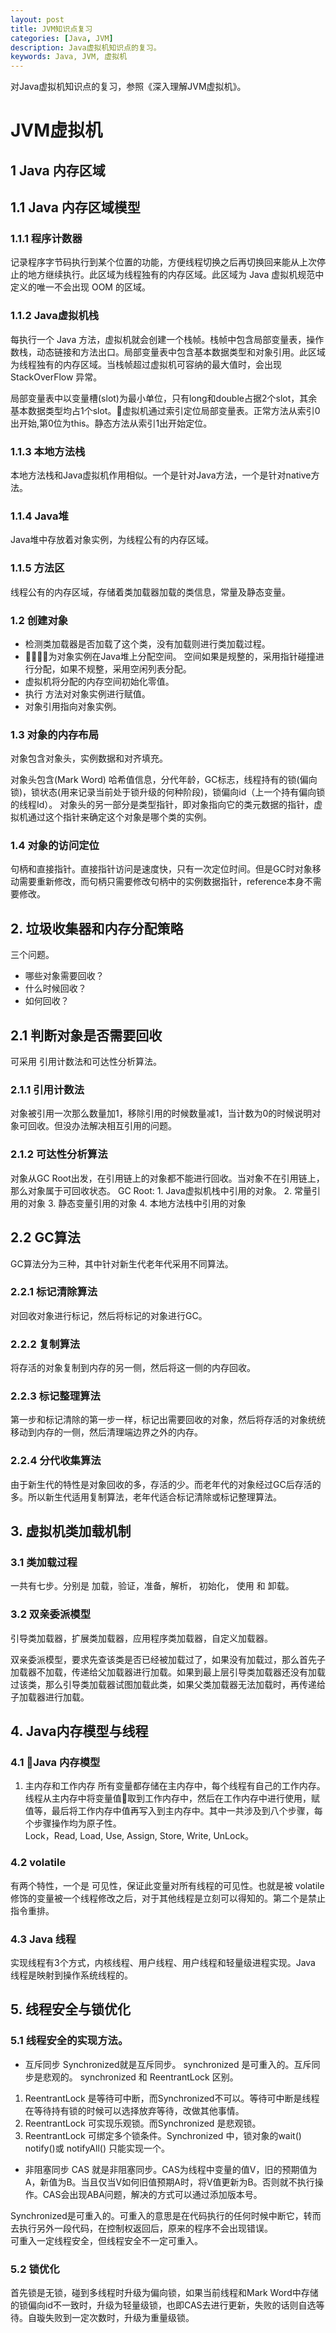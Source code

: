 ```yaml
---
layout: post
title: JVM知识点复习
categories: [Java, JVM]
description: Java虚拟机知识点的复习。
keywords: Java, JVM, 虚拟机
---
```


对Java虚拟机知识点的复习，参照《深入理解JVM虚拟机》。

# JVM虚拟机


## 1 Java 内存区域
## 1.1 Java 内存区域模型

### 1.1.1 程序计数器
记录程序字节码执行到某个位置的功能，方便线程切换之后再切换回来能从上次停止的地方继续执行。此区域为线程独有的内存区域。此区域为 Java 虚拟机规范中定义的唯一不会出现 OOM 的区域。

### 1.1.2 Java虚拟机栈
每执行一个 Java 方法，虚拟机就会创建一个栈帧。栈帧中包含局部变量表，操作数栈，动态链接和方法出口。局部变量表中包含基本数据类型和对象引用。此区域为线程独有的内存区域。当栈帧超过虚拟机可容纳的最大值时，会出现 StackOverFlow 异常。

局部变量表中以变量槽(slot)为最小单位，只有long和double占据2个slot，其余基本数据类型均占1个slot。虚拟机通过索引定位局部变量表。正常方法从索引0出开始,第0位为this。静态方法从索引1出开始定位。

### 1.1.3 本地方法栈
本地方法栈和Java虚拟机作用相似。一个是针对Java方法，一个是针对native方法。

### 1.1.4 Java堆
Java堆中存放着对象实例，为线程公有的内存区域。

### 1.1.5 方法区
线程公有的内存区域，存储着类加载器加载的类信息，常量及静态变量。

### 1.2 创建对象

* 检测类加载器是否加载了这个类，没有加载则进行类加载过程。
* 为对象实例在Java堆上分配空间。
空间如果是规整的，采用指针碰撞进行分配，如果不规整，采用空闲列表分配。
* 虚拟机将分配的内存空间初始化零值。
* 执行 <init> 方法对对象实例进行赋值。
* 对象引用指向对象实例。

### 1.3 对象的内存布局
对象包含对象头，实例数据和对齐填充。

对象头包含(Mark Word) 哈希值信息，分代年龄，GC标志，线程持有的锁(偏向锁)，锁状态(用来记录当前处于锁升级的何种阶段)，锁偏向id（上一个持有偏向锁的线程Id）。
对象头的另一部分是类型指针，即对象指向它的类元数据的指针，虚拟机通过这个指针来确定这个对象是哪个类的实例。

### 1.4 对象的访问定位
句柄和直接指针。直接指针访问是速度快，只有一次定位时间。但是GC时对象移动需要重新修改，而句柄只需要修改句柄中的实例数据指针，reference本身不需要修改。

## 2. 垃圾收集器和内存分配策略
三个问题。
* 哪些对象需要回收？
* 什么时候回收？
* 如何回收？


## 2.1 判断对象是否需要回收
可采用 引用计数法和可达性分析算法。

### 2.1.1 引用计数法
对象被引用一次那么数量加1，移除引用的时候数量减1，当计数为0的时候说明对象可回收。但没办法解决相互引用的问题。

### 2.1.2 可达性分析算法
对象从GC Root出发，在引用链上的对象都不能进行回收。当对象不在引用链上，那么对象属于可回收状态。
GC Root: 1. Java虚拟机栈中引用的对象。 2. 常量引用的对象 3. 静态变量引用的对象 4. 本地方法栈中引用的对象

## 2.2 GC算法
GC算法分为三种，其中针对新生代老年代采用不同算法。

### 2.2.1 标记清除算法
对回收对象进行标记，然后将标记的对象进行GC。

### 2.2.2 复制算法
将存活的对象复制到内存的另一侧，然后将这一侧的内存回收。

### 2.2.3 标记整理算法
第一步和标记清除的第一步一样，标记出需要回收的对象，然后将存活的对象统统移动到内存的一侧，然后清理端边界之外的内存。

### 2.2.4 分代收集算法
由于新生代的特性是对象回收的多，存活的少。而老年代的对象经过GC后存活的多。所以新生代适用复制算法，老年代适合标记清除或标记整理算法。


## 3. 虚拟机类加载机制

### 3.1 类加载过程
一共有七步。分别是 加载，验证，准备，解析， 初始化， 使用 和 卸载。

### 3.2 双亲委派模型
引导类加载器，扩展类加载器，应用程序类加载器，自定义加载器。

双亲委派模型，要求先查该类是否已经被加载过了，如果没有加载过，那么首先子加载器不加载，传递给父加载器进行加载。如果到最上层引导类加载器还没有加载过该类，那么引导类加载器试图加载此类，如果父类加载器无法加载时，再传递给子加载器进行加载。


## 4. Java内存模型与线程

### 4.1 Java 内存模型

1. 主内存和工作内存
所有变量都存储在主内存中，每个线程有自己的工作内存。线程从主内存中将变量值取到工作内存中，然后在工作内存中进行使用，赋值等，最后将工作内存中值再写入到主内存中。其中一共涉及到八个步骤，每个步骤操作均为原子性。  
Lock，Read, Load, Use, Assign, Store, Write, UnLock。  

### 4.2 volatile
有两个特性，一个是 可见性，保证此变量对所有线程的可见性。也就是被 volatile 修饰的变量被一个线程修改之后，对于其他线程是立刻可以得知的。第二个是禁止指令重排。

### 4.3 Java 线程
实现线程有3个方式，内核线程、用户线程、用户线程和轻量级进程实现。Java 线程是映射到操作系统线程的。


## 5. 线程安全与锁优化

### 5.1 线程安全的实现方法。

* 互斥同步
Synchronized就是互斥同步。 synchronized 是可重入的。互斥同步是悲观的。
synchronized 和 ReentrantLock 区别。 
1. ReentrantLock 是等待可中断，而Synchronized不可以。等待可中断是线程在等待持有锁的时候可以选择放弃等待，改做其他事情。
2. ReentrantLock 可实现乐观锁。而Synchronized 是悲观锁。
3. ReentrantLock 可绑定多个锁条件。Synchronized 中，锁对象的wait() notify()或 notifyAll() 只能实现一个。

* 非阻塞同步
CAS 就是非阻塞同步。CAS为线程中变量的值V，旧的预期值为A，新值为B。当且仅当V如何旧值预期A时，将V值更新为B。否则就不执行操作。CAS会出现ABA问题，解决的方式可以通过添加版本号。

Synchronized是可重入的。可重入的意思是在代码执行的任何时候中断它，转而去执行另外一段代码，在控制权返回后，原来的程序不会出现错误。   
可重入一定线程安全，但线程安全不一定可重入。

### 5.2 锁优化

首先锁是无锁，碰到多线程时升级为偏向锁，如果当前线程和Mark Word中存储的锁偏向id不一致时，升级为轻量级锁，也即CAS去进行更新，失败的话则自选等待。自璇失败到一定次数时，升级为重量级锁。